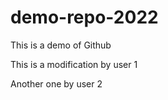 # demo-repo-2022

This is a demo  of Github

This is a modification by user 1

Another one by user 2
